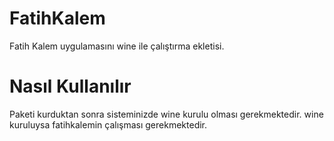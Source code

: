 # FatihKalem
Fatih Kalem uygulamasını wine ile çalıştırma ekletisi.

# Nasıl Kullanılır
Paketi kurduktan sonra sisteminizde wine kurulu olması gerekmektedir.
wine kuruluysa fatihkalemin çalışması gerekmektedir.